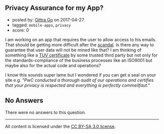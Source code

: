 ## Privacy Assurance for my App?

- posted by: [Gittra Go](https://stackexchange.com/users/10778983/gittra-go) on 2017-04-27
- tagged: `mobile-apps`, `privacy`
- score: 0

<p>I am working on an app that requires the user to allow access to his emails. That should be getting more difficult after the <a href="https://theintercept.com/2017/04/24/stop-using-unroll-me-right-now-it-sold-your-data-to-uber/" rel="nofollow noreferrer">scandal</a>. 
Is there any way to guarantee that user data will not be mined like that? I am thinking of something like a <a href="http://www.tuv-sud.com/activity/testing" rel="nofollow noreferrer">TUV certificate</a> by some trusted third party but not only for the standards-compliance of the business processes like an ISO9001 but maybe also for the actual code and operations?</p>

<p>I know this sounds super lame but I wondered if you can get a seal on your site e.g. <em>"PwC conducted a thorough audit of our operations and certifies that your privacy is respected and everything is perfectly commeilfaut."</em></p>


## No Answers

There were no answers to this question.


---

All content is licensed under the [CC BY-SA 3.0 license](https://creativecommons.org/licenses/by-sa/3.0/).
